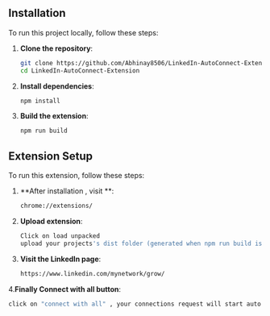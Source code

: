 ## Installation

To run this project locally, follow these steps:

1. **Clone the repository**:
   ```bash
   git clone https://github.com/Abhinay8506/LinkedIn-AutoConnect-Extension.git
   cd LinkedIn-AutoConnect-Extension

2. **Install dependencies**:
   ```bash
   npm install

3. **Build the extension**:
   ```bash
   npm run build


## Extension Setup

To run this extension, follow these steps:

1. **After installation , visit **:
   ```bash
   chrome://extensions/
2. **Upload extension**:
   ```bash
   Click on load unpacked
   upload your projects's dist folder (generated when npm run build is executed)

3. **Visit the LinkedIn page**:
   ```bash
   https://www.linkedin.com/mynetwork/grow/

4.**Finally Connect with all button**:
  ```bash
  click on "connect with all" , your connections request will start auto send.
